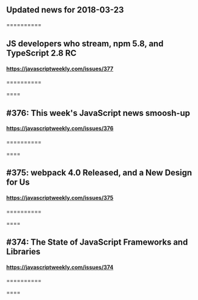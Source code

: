 ## Updated news for 2018-03-23 

==========
## JS developers who stream, npm 5.8, and TypeScript 2.8 RC
#### https://javascriptweekly.com/issues/377

==========

====
## #376: This week's JavaScript news smoosh-up
#### https://javascriptweekly.com/issues/376

==========

====
## #375: webpack 4.0 Released, and a New Design for Us
#### https://javascriptweekly.com/issues/375

==========

====
## #374: The State of JavaScript Frameworks and Libraries
#### https://javascriptweekly.com/issues/374

==========

====
